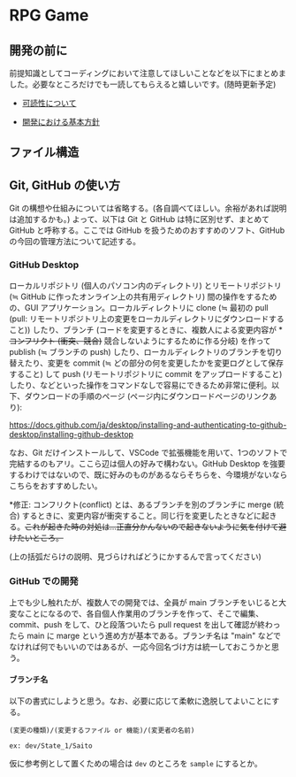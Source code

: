 # RPG Game

## 開発の前に

前提知識としてコーディングにおいて注意してほしいことなどを以下にまとめました。必要なところだけでも一読してもらえると嬉しいです。(随時更新予定)

- [可読性について](markdown/readability.md)

- [開発における基本方針](markdown/policy.md)

## ファイル構造

## Git, GitHub の使い方

Git の構想や仕組みについては省略する。(各自調べてほしい。余裕があれば説明は追加するかも。) よって、以下は Git と GitHub は特に区別せず、まとめて GitHub と呼称する。ここでは GitHub を扱うためのおすすめのソフト、GitHub の今回の管理方法について記述する。

### GitHub Desktop

ローカルリポジトリ (個人のパソコン内のディレクトリ) とリモートリポジトリ (≒ GitHub に作ったオンライン上の共有用ディレクトリ) 間の操作をするための、GUI アプリケーション。ローカルディレクトリに clone (≒ 最初の pull (pull: リモートリポジトリ上の変更をローカルディレクトリにダウンロードすること)) したり、ブランチ (コードを変更するときに、複数人による変更内容が *~~コンフリクト (衝突、競合)~~ 競合しないようにするために作る分岐) を作って publish (≒ ブランチの push) したり、ローカルディレクトリのブランチを切り替えたり、変更を commit (≒ どの部分の何を変更したかを変更ログとして保存すること) して push (リモートリポジトリに commit をアップロードすること) したり、などといった操作をコマンドなしで容易にできるため非常に便利。以下、ダウンロードの手順のページ (ページ内にダウンロードページのリンクあり):

https://docs.github.com/ja/desktop/installing-and-authenticating-to-github-desktop/installing-github-desktop

なお、Git だけインストールして、VSCode で拡張機能を用いて、1つのソフトで完結するのもアリ。ここら辺は個人の好みで構わない。GitHub Desktop を強要するわけではないので、既に好みのものがあるならそちらを、今環境がないならこちらをおすすめしたい。

*修正: コンフリクト(conflict) とは、あるブランチを別のブランチに merge (統合) するときに、変更内容が衝突すること。同じ行を変更したときなどに起きる。~~これが起きた時の対処は…正直分かんないので起きないように気を付けて避けたいところ。~~

(上の括弧だらけの説明、見づらければどうにかするんで言ってください)

### GitHub での開発

上でも少し触れたが、複数人での開発では、全員が main ブランチをいじると大変なことになるので、各自個人作業用のブランチを作って、そこで編集、commit、push をして、ひと段落ついたら pull request を出して確認が終わったら main に marge という進め方が基本である。ブランチ名は "main" などでなければ何でもいいのではあるが、一応今回名づけ方は統一しておこうかと思う。

#### ブランチ名

以下の書式にしようと思う。なお、必要に応じて柔軟に逸脱してよいことにする。

```
(変更の種類)/(変更するファイル or 機能)/(変更者の名前)

ex: dev/State_1/Saito
```

仮に参考例として置くための場合は `dev` のところを `sample` にするとか。
